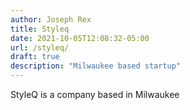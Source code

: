 ```yaml
---
author: Joseph Rex
title: Styleq
date: 2021-10-05T12:08:32-05:00
url: /styleq/
draft: true
description: "Milwaukee based startup"
---
```


StyleQ is a company based in Milwaukee
